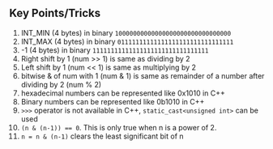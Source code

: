 ## Key Points/Tricks
1. INT_MIN (4 bytes) in binary ```10000000000000000000000000000000```
2. INT_MAX (4 bytes) in binary ```01111111111111111111111111111111```
3. -1 (4 bytes) in binary ```11111111111111111111111111111111```
4. Right shift by 1 (num >> 1) is same as dividing by 2
5. Left shift by 1 (num << 1) is same as multiplying by 2
6. bitwise & of num with 1 (num & 1) is same as remainder of a number after dividing by 2 (num % 2)
7. hexadecimal numbers can be represented like 0x1010 in C++
8. Binary numbers can be represented like 0b1010 in C++
9. ```>>>``` operator is not available in C++, ```static_cast<unsigned int>``` can be used
10. ```(n & (n-1)) == 0```. This is only true when n is a power of 2.
11. ```n = n & (n-1)``` clears the least significant bit of n